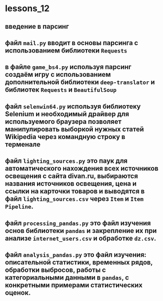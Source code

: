 # lessons_12
 ## введение в парсинг
 ## файл `mail.py` вводит в основы парсинга с использованием библиотеки `Requests`
 ## в файле `game_bs4.py` используя парсинг создаём игру с использованием дополнительной библиотеки `deep-translator` и библиотек `Requests` и `BeautifulSoup`
 ## файл `selenwin64.py` используя библиотеку Selenium и необходимый драйвер для используемого браузера позволяет манипулировать выборкой нужных статей Wikipedia через командную строку в терменале
 ## файл `lighting_sources.py` это паук для автоматического нахождения всех источников освещения с сайта divan.ru, выбираются  названия источников освещения, цена и ссылки на карточки товаров и выводятся в файл `lighting_sources.csv` через `Item` и `Item Pipeline`.
  ## файл `processing_pandas.py` это файл изучения основ библиотеки `pandas` и закрепление их при анализе `internet_users.csv` и обработке `dz.csv`.
  ## файл `analysis_pandas.py` это файл  изучения: описательной статистики, временных рядов, обработки выбросов, работы с категориальными данными в `pandas`, с конкретными примерами статистических оценок. 


 